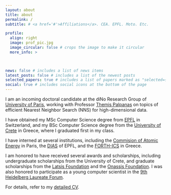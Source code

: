 ```yaml
---
layout: about
title: about
permalink: /
subtitle: # <a href='#'>Affiliations</a>. CEA. EPFL. Moto. Etc.

profile:
  align: right
  image: prof_pic.jpg
  image_circular: false # crops the image to make it circular
  more_info: > 

    

news: false # includes a list of news items
latest_posts: false # includes a list of the newest posts
selected_papers: true # includes a list of papers marked as "selected={true}"
social: true # includes social icons at the bottom of the page
---
```


I am an incoming doctoral candidate at the diNo Research Group of [University of Paris](https://u-paris.fr/en/), 
working with Professor [Themis Palpanas](https://helios2.mi.parisdescartes.fr/~themisp/) on topics of efficient Nearest Neighbor Search (NNS) for high-dimensional data. 

I have obtained my MSc Computer Science degree from [EPFL](https://www.epfl.ch/en/) in Switzerland, 
and my BSc Computer Science degree from the [University of Crete](https://www.csd.uoc.gr/CSD/index.jsp?lang=en) in Greece, where I graduated first in my class.

I have interned at several institutions, including the [Commision of Atomic Energy](https://www.cea.fr/) in Paris, 
the  [DIAS](https://www.epfl.ch/labs/dias/) of EPFL, and the [FORTH-ICS](https://www.forth.gr/en/home/) in Greece.

I am honored to have received several awards and scholarships, including undergraduate scholarships from the University of Crete, 
and graduate scholarships from the [Latsis Foundation](https://www.latsis-foundation.org/eng) and the [Onassis Foundation](https://www.onassis.org). 
I was also honored to participate as a young computer scientist in the [9th Heidelberg Laureate Forum](https://www.heidelberg-laureate-forum.org/forum/9th-hlf-2022.html).

For details, refer to my [detailed CV](https://mchatzakis.github.io/assets/pdf/cv.pdf).

